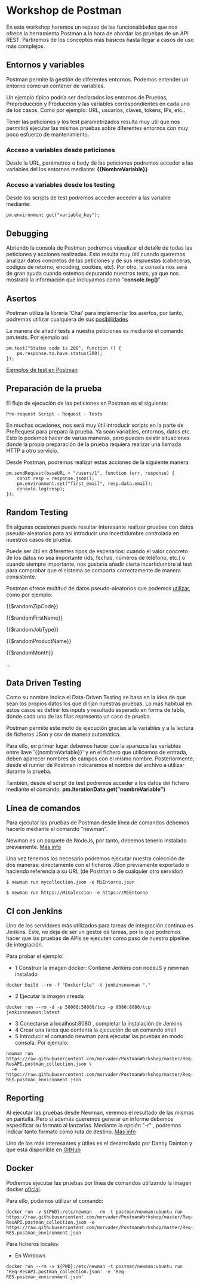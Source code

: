 # Workshop de Postman
En este workshop haremos un repaso de las funcionalidades que nos ofrece la herramienta Postman a la hora de abordar las pruebas de un API REST.
Partiremos de los conceptos más básicos hasta llegar a casos de uso más complejos.

## Entornos y variables
Postman permite la gestión de diferentes entornos. Podemos entender un entorno como un contener de variables. 

Un ejemplo típico podría ser declarados los entornos de Pruebas, Preproducción y Producción y las variables correspondientes en cada uno de los casos. Como por ejemplo: URL, usuarios, claves, tokens, IPs, etc..

Tener las peticiones y los test parametrizados resulta muy útil que nos permitirá ejecutar las mismas pruebas sobre diferentes entornos con muy poco esfuerzo de mantenimiento.

### Acceso a variables desde peticiones
Desde la URL, parámetros o body de las peticiones podremos acceder a las variables del los entornos mediante: <b>{{NombreVariable}}</b>

### Acceso a variables desde los testing
Desde los scripts de test podremos acceder acceder a las variable mediante: 

`pm.environment.get("variable_key");
`
## Debugging
Abriendo la consola de Postman podremos visualizar el detalle de todas las peticiones y acciones realizadas.
Esto resulta muy útil cuando queremos analizar datos concretos de las peticiones y de sus respuestas (cabeceras, códigos de retorno, encoding, cookies, etc). 
Por otro, la consola nos será de gran ayuda cuando estemos depurando nuestros tests, ya que nos mostrará la información que incluyamos como "<b>console.log()</b>"

## Asertos
Postman utiliza la librería 'Chai' para implementar los asertos, por tanto, podremos utilizar cualquiera de sus [posibilidades](https://www.chaijs.com/api/bdd/)

La manera de añadir tests a nuestra peticiones es mediante el comando pm.tests. Por ejemplo así:

```
pm.test("Status code is 200", function () {
    pm.response.to.have.status(200);
});
```

[Ejemplos de test en Postman](https://learning.getpostman.com/docs/postman/scripts/test-examples/)

## Preparación de la prueba
El flujo de ejecución de las peticiones en Postman es el siguiente:

`Pre-request Script - Request - Tests`

En muchas ocasiones, nos será muy útil introducir scripts en la parte de PreRequest para prepara la prueba. Ya sean variables, entornos, datos etc. Esto lo podemos hacer de varias maneras, pero pueden existir situaciones donde la propia preparación de la prueba requiera realizar una llamada HTTP a otro servicio.

Desde Postman, podremos realizar estas acciones de la siguiente manera:

```
pm.sendRequest(baseURL + "/users/1", function (err, response) {   
    const resp = response.json();  
    pm.environment.set("first_email", resp.data.email);
    console.log(resp);
}); 
```

## Random Testing
En algunas ocasiones puede resultar interesante realizar pruebas con datos pseudo-aleatorios para así introducir una incertidumbre controlada en nuestros casos de prueba. 

Puede ser útil en diferentes tipos de escenarios: cuando el valor concreto de los datos no sea importante (ids, fechas, números de teléfono, etc.) o cuando siempre importante, nos gustaría añadir cierta incertidumbre al test para comprobar que el sistema se comporta correctamente de manera consistente.

Postman ofrece multitud de datos pseudo-aleatorios que podemos [utilizar](https://learning.getpostman.com/docs/postman/variables-and-environments/variables-list/), como por ejemplo:

{{$randomZipCode}}

{{$randomFirstName}}

{{$randomJobType}}

{{$randomProductName}}

{{$randomMonth}}

...


## Data Driven Testing
Como su nombre indica el Data-Driven Testing se basa en la idea de que sean los propios datos los que dirijan nuestras pruebas. Lo más habitual en estos casos es definir los inputs y resultado esperado en forma de tabla, donde cada una de las filas representa un caso de prueba.

Postman permite este moto de ejecución gracias a la variables y a la lectura de ficheros JSon y csv de manera automática.

Para ello, en primer lugar debemos hacer que la aparezca las variables entre llave '{{nombreVariable}}' y en el fichero que utilicemos de entrada, deben aparecer nombres de campos con el mismo nombre. Posteriormente, desde el runner de Postman indicaremos el nombre del archivo a utilizar durante la prueba.

También, desde el script de test podremos acceder a los datos del fichero mediante el comando: <b>pm.iterationData.get("nombreVariable")</b>

## Línea de comandos
Para ejecutar las pruebas de Postman desde línea de comandos debemos hacerlo mediante el comando "newman".

Newman es un paquete de NodeJs, por tanto, debemos tenerlo instalado previamente. [Más info](https://learning.getpostman.com/docs/postman/collection-runs/command-line-integration-with-newman/)

Una vez tenemos los necesario podremos ejecutar nuestra colección de dos maneras: directamente con el ficheros JSon previamente exportado o haciendo referencia a su URL (de Postman o de cualquier otro servidor)

`$ newman run mycollection.json -e MiEntorno.json
`

`$ newman run https://MiColeccion -e https://MiEntorno
`
## CI con Jenkins
Uno de los servidores más utilizados para tareas de integración continua es Jenkins. Éste, no deja de ser un gestor de tareas, por lo que podremos hacer que las pruebas de APIs se ejecuten como paso de nuestro pipeline de integración.

Para probar el ejemplo:
- 1 Construir la imagen docker: Contiene Jenkins con nodeJS y newman instalado

`docker build --rm -f "Dockerfile" -t jenkinsnewman "."
`
- 2 Ejecutar la imagen creada

`docker run --rm -d -p 50000:50000/tcp -p 8080:8080/tcp jenkinsnewman:latest
`
- 3 Conectarse a localhost:8080 , completar la instalación de Jenkins 
- 4 Crear una tarea que contenta la ejecución de un comando shell
- 5 Introducir el comando newman para ejecutar las pruebas en modo consola. Por ejemplo:
  
 ```
newman run https://raw.githubusercontent.com/morvader/PostmanWorkshop/master/Req-ResAPI.postman_collection.json \
   -e https://raw.githubusercontent.com/morvader/PostmanWorkshop/master/Req-RES.postman_environment.json
 ```

## Reporting
Al ejecutar las pruebas desde Newman, veremos el resultado de las mismas en pantalla. Pero si además queremos generar un informe debemos especificar su formato al lanzarlas. Mediante la opción "-r" , podremos indicar tanto formato como ruta de destino. [Más info](https://www.npmjs.com/package/newman#reporters)

Uno de los más interesantes y útiles es el desarrollado por Danny Dainton y que está disponible en [GitHub](https://github.com/DannyDainton/newman-reporter-htmlextra)

## Docker
Podremos ejecutar las pruebas por línea de comandos utilizando la imagen docker [oficial](https://github.com/postmanlabs/newman/tree/develop/docker/).

Para ello, podemos utilizar el comando:

```
docker run -v ${PWD}:/etc/newman --rm -t postman/newman:ubuntu run https://raw.githubusercontent.com/morvader/PostmanWorkshop/master/Req-ResAPI.postman_collection.json -e https://raw.githubusercontent.com/morvader/PostmanWorkshop/master/Req-RES.postman_environment.json
```

Para ficheros locales:
- En Windows
```
docker run --rm -v ${PWD}:/etc/newman -t postman/newman:ubuntu run 'Req-ResAPI.postman_collection.json' -e 'Req-RES.postman_environment.json'
```

